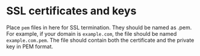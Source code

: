 # SSL certificates and keys

Place `pem` files in here for SSL termination. They should be named as <fully qualified domain name>.pem. For example, if your domain is `example.com`, the file should be named `example.com.pem`. The file should contain both the certificate and the private key in PEM format.
